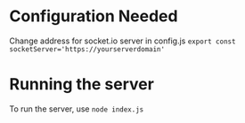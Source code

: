 # Configuration Needed
 Change address for socket.io server in config.js
 `export const socketServer='https://yourserverdomain'`

# Running the server
To run the server, use `node index.js`
